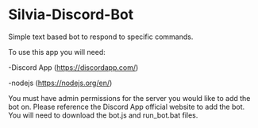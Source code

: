 # Silvia-Discord-Bot

Simple text based bot to respond to specific commands.

To use this app you will need:

  -Discord App (https://discordapp.com/)
  
  -nodejs (https://nodejs.org/en/)
  
  You must have admin permissions for the server you would like to add the bot on. Please reference the Discord App official website to add the bot. You will need to download the bot.js and run_bot.bat files.
